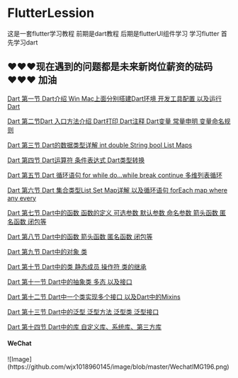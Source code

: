 # FlutterLession
这是一套flutter学习教程 前期是dart教程 后期是flutterUI组件学习
学习flutter 首先学习dart 

<h2>♥♥♥现在遇到的问题都是未来新岗位薪资的砝码♥♥♥ 加油</h2>

<a href="https://github.com/wjx1018960145/FlutterLession/tree/master/dart/lession01">Dart 第一节 Dart介绍 Win Mac上面分别搭建Dart环境  开发工具配置 以及运行Dart</a><br>

<a href="https://github.com/wjx1018960145/FlutterLession/tree/master/dart/lession02">Dart 第二节Dart 入口方法介绍 Dart打印 Dart注释  Dart变量 常量申明 变量命名规则</a>

<a href="https://github.com/wjx1018960145/FlutterLession/tree/master/dart/lession03">Dart 第三节 Dart的数据类型详解  int double String bool List Maps</a>

<a href="https://github.com/wjx1018960145/FlutterLession/tree/master/dart/lession04">Dart 第四节 Dart运算符 条件表达式 Dart类型转换</a>

<a href="https://github.com/wjx1018960145/FlutterLession/tree/master/dart/lession05">Dart 第五节 Dart 循环语句 for while do...while  break continue 多维列表循环</a>

<a href="https://github.com/wjx1018960145/FlutterLession/tree/master/dart/lession06">Dart 第六节 Dart 集合类型List Set Map详解 以及循环语句 forEach map where any every</a>

<a href="https://github.com/wjx1018960145/FlutterLession/tree/master/dart/lession07">Dart 第七节 Dart中的函数  函数的定义 可选参数  默认参数  命名参数 箭头函数 匿名函数 闭包等</a>

<a href="https://github.com/wjx1018960145/FlutterLession/tree/master/dart/lession08">Dart 第八节 Dart中的函数  箭头函数 匿名函数 闭包等</a>

<a href="https://github.com/wjx1018960145/FlutterLession/tree/master/dart/lession09">Dart 第九节 Dart中的对象 类</a>

<a href="https://github.com/wjx1018960145/FlutterLession/tree/master/dart/lession10">Dart 第十节 Dart中的类 静态成员 操作符 类的继承</a>

<a href="https://github.com/wjx1018960145/FlutterLession/tree/master/dart/lession11">Dart 第十一节 Dart中的抽象类 多态 以及接口</a>

<a href="https://github.com/wjx1018960145/FlutterLession/tree/master/dart/lession12">Dart 第十二节 Dart中一个类实现多个接口 以及Dart中的Mixins</a>

<a href="https://github.com/wjx1018960145/FlutterLession/tree/master/dart/lession13">Dart 第十三节 Dart中的泛型 泛型方法  泛型类 泛型接口</a>

<a href="https://github.com/wjx1018960145/FlutterLession/tree/master/dart/lession14">Dart 第十四节 Dart中的库 自定义库、系统库、第三方库</a>

<h4>WeChat</h4>
![Image](https://github.com/wjx1018960145/image/blob/master/WechatIMG196.png)
